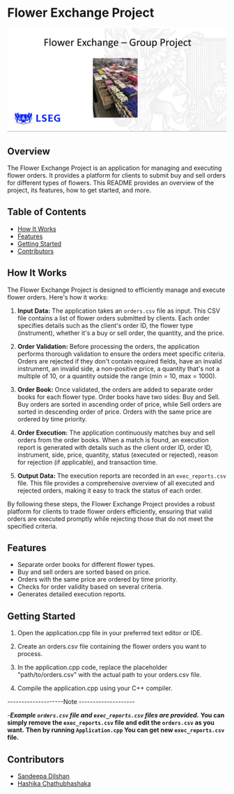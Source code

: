 # Flower Exchange Project

![Project Logo](https://github.com/HashikaChathubhashaka/Flower-Exchange/blob/main/Images/cover.jpg)

## Overview

The Flower Exchange Project is an application for managing and executing flower orders. It provides a platform for clients to submit buy and sell orders for different types of flowers. This README provides an overview of the project, its features, how to get started, and more.

## Table of Contents

- [How It Works](#how-it-works)
- [Features](#features)
- [Getting Started](#getting-started)
- [Contributors](#contributors)

## How It Works

The Flower Exchange Project is designed to efficiently manage and execute flower orders. Here's how it works:

1. **Input Data:** The application takes an `orders.csv` file as input. This CSV file contains a list of flower orders submitted by clients. Each order specifies details such as the client's order ID, the flower type (instrument), whether it's a buy or sell order, the quantity, and the price.

2. **Order Validation:** Before processing the orders, the application performs thorough validation to ensure the orders meet specific criteria. Orders are rejected if they don't contain required fields, have an invalid instrument, an invalid side, a non-positive price, a quantity that's not a multiple of 10, or a quantity outside the range (min = 10, max = 1000).

3. **Order Book:** Once validated, the orders are added to separate order books for each flower type. Order books have two sides: Buy and Sell. Buy orders are sorted in ascending order of price, while Sell orders are sorted in descending order of price. Orders with the same price are ordered by time priority.

4. **Order Execution:** The application continuously matches buy and sell orders from the order books. When a match is found, an execution report is generated with details such as the client order ID, order ID, instrument, side, price, quantity, status (executed or rejected), reason for rejection (if applicable), and transaction time.

5. **Output Data:** The execution reports are recorded in an `exec_reports.csv` file. This file provides a comprehensive overview of all executed and rejected orders, making it easy to track the status of each order.

By following these steps, the Flower Exchange Project provides a robust platform for clients to trade flower orders efficiently, ensuring that valid orders are executed promptly while rejecting those that do not meet the specified criteria.


## Features

- Separate order books for different flower types.
- Buy and sell orders are sorted based on price.
- Orders with the same price are ordered by time priority.
- Checks for order validity based on several criteria.
- Generates detailed execution reports.

## Getting Started

1. Open the application.cpp file in your preferred text editor or IDE.

2. Create an orders.csv file containing the flower orders you want to process.

3. In the application.cpp code, replace the placeholder "path/to/orders.csv" with the actual path to your orders.csv file.

4. Compile the application.cpp using your C++ compiler.

--------------------Note --------------------

-***Example `orders.csv` file and `exec_reports.csv` files are provided.***
**You can simply remove the `exec_reports.csv` file and edit the `orders.csv` as you want.**
**Then by running `Application.cpp` You can get new `exec_reports.csv` file.**

## Contributors

- [Sandeepa Dilshan](https://github.com/sandeepa0105)
- [Hashika Chathubhashaka](https://github.com/HashikaChathubhashaka)
